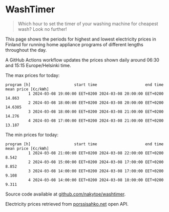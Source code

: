 
# WashTimer

> Which hour to set the timer of your washing machine for cheapest wash? Look no further!

This page shows the periods for highest and lowest electricity prices in Finland 
for running home appliance programs of different lengths throughout the day. 

A GitHub Actions workflow updates the prices shown daily around 06:30 and 15:15 Europe/Helsinki time.

The max prices for today:

	program [h]                   start time                     end time mean price [€c/kWh]
	          1 2024-03-08 19:00:00 EET+0200 2024-03-08 20:00:00 EET+0200              14.863
	          2 2024-03-08 18:00:00 EET+0200 2024-03-08 20:00:00 EET+0200             14.6385
	          3 2024-03-08 18:00:00 EET+0200 2024-03-08 21:00:00 EET+0200              14.276
	          4 2024-03-08 17:00:00 EET+0200 2024-03-08 21:00:00 EET+0200              13.187

The min prices for today:

	program [h]                   start time                     end time mean price [€c/kWh]
	          1 2024-03-08 21:00:00 EET+0200 2024-03-08 22:00:00 EET+0200               8.542
	          2 2024-03-08 15:00:00 EET+0200 2024-03-08 17:00:00 EET+0200               8.852
	          3 2024-03-08 14:00:00 EET+0200 2024-03-08 17:00:00 EET+0200               9.108
	          4 2024-03-08 14:00:00 EET+0200 2024-03-08 18:00:00 EET+0200               9.311


Source code available at [github.com/nakytoe/washtimer](https://github.com/nakytoe/washtimer).

Electricity prices retrieved from [porssisahko.net](https://porssisahko.net/api) open API.
